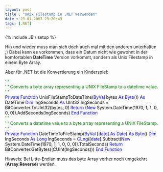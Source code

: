```yaml
---
layout: post
title : "Unix Filestamp in .NET Verwenden"
date : 29.01.2007 23:20:43
tags: [.NET]
---
```

{% include JB / setup %}

Hin und wieder muss man sich doch auch mal mit den anderen unterhalten ;) Dabei kann es vorkommen, dass ein Datum nicht wie gewohnt in der komfortablen **DateTime** Version vorkommt, sondern als Unix Filestamp in einem Byte Array.

Aber für .NET ist die Konvertierung ein Kinderspiel:

 <div class="wlWriterSmartContent" id="57F11A72-B0E5-49c7-9094-E3A15BD5B5E7:31f0491c-b4bf-4a2c-9a0a-c91340a932e2" contenteditable="false" style="padding-right: 0px; display: inline; padding-left: 0px; float: none; padding-bottom: 0px; margin: 0px; padding-top: 0px"> <div><span style="color: #000000; "> </span><span style="color: #008000; ">'</span><span style="color: #008000; ">'' <summary></span><span style="color: #008000; "> </span><span style="color: #000000; "> </span><span style="color: #008000; ">'</span><span style="color: #008000; ">'' Converts a byte array representing a UNIX FileStamp to a datetime value.</span><span style="color: #008000; "> </span><span style="color: #000000; "> </span><span style="color: #008000; ">'</span><span style="color: #008000; ">'' </summary></span><span style="color: #008000; "> </span><span style="color: #000000; "> </span><span style="color: #0000FF; ">Private</span><span style="color: #000000; "> </span><span style="color: #0000FF; ">Function</span><span style="color: #000000; "> UnixFileStampToDateTime(</span><span style="color: #0000FF; ">ByVal</span><span style="color: #000000; "> bytes </span><span style="color: #0000FF; ">As</span><span style="color: #000000; "> </span><span style="color: #0000FF; ">Byte</span><span style="color: #000000; ">()) </span><span style="color: #0000FF; ">As</span><span style="color: #000000; "> DateTime </span><span style="color: #0000FF; ">Dim</span><span style="color: #000000; "> lngSeconds </span><span style="color: #0000FF; ">As</span><span style="color: #000000; "> UInt32 lngSeconds </span><span style="color: #000000; ">=</span><span style="color: #000000; "> BitConverter.ToUInt32(bytes, </span><span style="color: #000000; ">0</span><span style="color: #000000; ">) </span><span style="color: #0000FF; ">Return</span><span style="color: #000000; "> (</span><span style="color: #0000FF; ">New</span><span style="color: #000000; "> System.DateTime(</span><span style="color: #000000; ">1970</span><span style="color: #000000; ">, </span><span style="color: #000000; ">1</span><span style="color: #000000; ">, </span><span style="color: #000000; ">1</span><span style="color: #000000; ">, </span><span style="color: #000000; ">0</span><span style="color: #000000; ">, </span><span style="color: #000000; ">0</span><span style="color: #000000; ">, </span><span style="color: #000000; ">0</span><span style="color: #000000; ">)).AddSeconds(lngSeconds) </span><span style="color: #0000FF; ">End Function</span></div> </div> <div class="wlWriterSmartContent" id="57F11A72-B0E5-49c7-9094-E3A15BD5B5E7:c8a9b3bc-e238-4713-8546-a7a54dfb74f9" contenteditable="false" style="padding-right: 0px; display: inline; padding-left: 0px; float: none; padding-bottom: 0px; margin: 0px; padding-top: 0px"> <div><span style="color: #000000; "> </span><span style="color: #008000; ">'</span><span style="color: #008000; ">'' <summary></span><span style="color: #008000; "> </span><span style="color: #000000; "> </span><span style="color: #008000; ">'</span><span style="color: #008000; ">'' Converts a datetime value to a byte array representing a UNIX FileStamp.</span><span style="color: #008000; "> </span><span style="color: #000000; "> </span><span style="color: #008000; ">'</span><span style="color: #008000; ">'' </summary></span><span style="color: #008000; "> </span><span style="color: #000000; "> </span><span style="color: #0000FF; ">Private</span><span style="color: #000000; "> </span><span style="color: #0000FF; ">Function</span><span style="color: #000000; "> DateTimeToFileStamp(</span><span style="color: #0000FF; ">ByVal</span><span style="color: #000000; "> [</span><span style="color: #0000FF; ">date</span><span style="color: #000000; ">] </span><span style="color: #0000FF; ">As</span><span style="color: #000000; "> </span><span style="color: #0000FF; ">Date</span><span style="color: #000000; ">) </span><span style="color: #0000FF; ">As</span><span style="color: #000000; "> </span><span style="color: #0000FF; ">Byte</span><span style="color: #000000; ">() </span><span style="color: #0000FF; ">Dim</span><span style="color: #000000; "> lngSeconds </span><span style="color: #0000FF; ">As</span><span style="color: #000000; "> </span><span style="color: #0000FF; ">Long</span><span style="color: #000000; "> lngSeconds </span><span style="color: #000000; ">=</span><span style="color: #000000; "> </span><span style="color: #0000FF; ">CLng</span><span style="color: #000000; ">([</span><span style="color: #0000FF; ">date</span><span style="color: #000000; ">].Subtract(</span><span style="color: #0000FF; ">New</span><span style="color: #000000; "> System.DateTime(</span><span style="color: #000000; ">1970</span><span style="color: #000000; ">, </span><span style="color: #000000; ">1</span><span style="color: #000000; ">, </span><span style="color: #000000; ">1</span><span style="color: #000000; ">, </span><span style="color: #000000; ">0</span><span style="color: #000000; ">, </span><span style="color: #000000; ">0</span><span style="color: #000000; ">, </span><span style="color: #000000; ">0</span><span style="color: #000000; ">)).TotalSeconds) </span><span style="color: #0000FF; ">Return</span><span style="color: #000000; "> BitConverter.GetBytes((CUInt(lngSeconds))) </span><span style="color: #0000FF; ">End Function</span><span style="color: #000000; "> </span></div> </div>

Hinweis: Bei Litte-Endian muss das byte Array vorher noch umgekehrt (**Array.Reverse**) werden.
